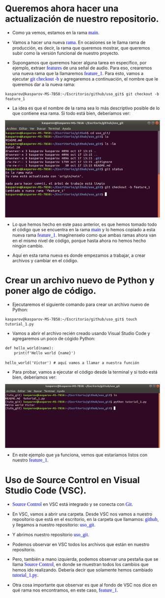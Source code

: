 # Queremos ahora hacer una actualización de nuestro repositorio.

* Como ya vemos, estamos en la rama <span style="color: blue; font-family: Babas; font-size: 1.12em;">main</span>.

* Vamos a hacer una nueva <span style="color: blue; font-family: Babas; font-size: 1.12em;">rama</span>. En ocasiones se le llama rama de producción, es decir, la rama que queremos mostrar, que queremos subir como la versión funcional de nuestro proyecto.

* Supongamos que queremos hacer alguna tarea en específico, por ejemplo, extraer <span style="color: blue; font-family: Babas; font-size: 1.12em;">features</span> de una señal de audio. Para eso, crearemos una nueva rama que la llamaremos <span style="color: blue; font-family: Babas; font-size: 1.12em;">feature_1</span>. Para esto, vamos a ejecutar <span style="color: blue; font-family: Babas; font-size: 1.12em;">git checkout -b</span> y agregaremos a continuación, el nombre que le queremos dar a la nueva rama:

```console
kasparov@kasparov-MS-7B58:~/Escritorio/github/uso_git$ git checkout -b feature_1
```

* La idea es que el nombre de la rama sea lo más descriptivo posible de lo que contiene esa rama. Si todo está bien, deberíamos ver:

<img src="/figures_readme/nueva_rama.png" alt="fishy" class="bg-primary" width="550px" align="center"/>

* Lo que hemos hecho en este paso anterior, es que hemos tomado todo el código que se encuentra en la rama <span style="color: blue; font-family: Babas; font-size: 1.12em;">main</span> y lo hemos copiado a esta nueva rama <span style="color: blue; font-family: Babas; font-size: 1.12em;">feature_1</span>. Imagínenselo como que ambas ramas ahora van en el mismo nivel de código, porque hasta ahora no hemos hecho ningún cambio.

* Aquí en esta rama nueva es donde empezamos a trabajar, a crear archivos y cambiar en el código.

# Crear un archivo nuevo de Python y poner algo de código.

* Ejecutaremos el siguiente comando para crear un archivo nuevo de Python:

```console
kasparov@kasparov-MS-7B58:~/Escritorio/github/uso_git$ touch tutorial_1.py
```

* Vamos a abrir el archivo recién creado usando Visual Studio Code y agregaremos un poco de cógido Python:

```
def hello_world(name):
    print(f'Hello world {name}')

hello_world('Víctor') # aquí vamos a llamar a nuestra función
```

* Para probar, vamos a ejecutar el código desde la terminal y si todo está bien, deberíamos ver:

<img src="/figures_readme/hello_world.png" alt="fishy" class="bg-primary" width="550px" align="center"/>

* En este ejemplo que ya funciona, vemos que estaríamos listos con nuestro <span style="color: blue; font-family: Babas; font-size: 1.12em;">feature_1</span>.

# Uso de Source Control en Visual Studio Code (VSC).

* <span style="color: blue; font-family: Babas; font-size: 1.12em;">Source Control</span> en VSC está integrado y se conecta con <span style="color: blue; font-family: Babas; font-size: 1.12em;">Git</span>.

* En VSC, vamos a abrir una carpeta. Desde VSC nos vamos a nuestro repositorio que está en el escritorio, en la carpeta que llamamos: <span style="color: blue; font-family: Babas; font-size: 1.12em;">github</span>, y llegamos a nuestro repositorio: <span style="color: blue; font-family: Babas; font-size: 1.12em;">uso_git</span>.

* Y abrimos nuestro repositorio <span style="color: blue; font-family: Babas; font-size: 1.12em;">uso_git</span>.

* Podemos observar en VSC todos los archivos que están en nuestro repositorio.

* Pero, también a mano izquierda, podemos observar una pestaña que se llama <span style="color: blue; font-family: Babas; font-size: 1.12em;">Source Control</span>, en donde se muestran todos los cambios que hemos ido realizando. Debería decir que solamente hemos cambiado <span style="color: blue; font-family: Babas; font-size: 1.12em;">tutorial_1.py</span>.

* Otra cosa importante que observar es que al fondo de VSC nos dice en qué rama nos encontramos, en este caso, <span style="color: blue; font-family: Babas; font-size: 1.12em;">feature_1</span>.
